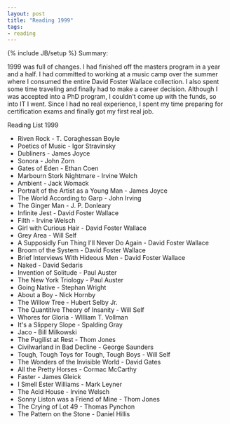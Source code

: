 ```yaml
---
layout: post
title: "Reading 1999"
tags:
- reading
---
```

{% include JB/setup %}
Summary:

1999 was full of changes. I had finished off the masters program in a year and a half. I had committed to working at a music camp over the summer where I consumed the entire David Foster Wallace collection. I also spent some time traveling and finally had to make a career decision. Although I was accepted into a PhD program, I couldn't come up with the funds, so into IT I went. Since I had no real experience, I spent my time preparing for certification exams and finally got my first real job.



Reading List 1999

* Riven Rock - T. Coraghessan Boyle
* Poetics of Music - Igor Stravinsky
* Dubliners - James Joyce
* Sonora - John Zorn
* Gates of Eden - Ethan Coen
* Marbourn Stork Nightmare - Irvine Welch
* Ambient - Jack Womack
* Portrait of the Artist as a Young Man - James Joyce
* The World According to Garp - John Irving
* The Ginger Man - J. P. Donleary
* Infinite Jest - David Foster Wallace
* Filth - Irvine Welsch
* Girl with Curious Hair - David Foster Wallace
* Grey Area - Will Self
* A Supposidly Fun Thing I'll Never Do Again - David Foster Wallace
* Broom of the System - David Foster Wallace
* Brief Interviews With Hideous Men - David Foster Wallace
* Naked - David Sedaris
* Invention of Solitude - Paul Auster
* The New York Triology - Paul Auster
* Going Native - Stephan Wright
* About a Boy - Nick Hornby
* The Willow Tree - Hubert Selby Jr.
* The Quantitive Theory of Insanity - Will Self
* Whores for Gloria - WIlliam T. Vollman
* It's a Slippery Slope - Spalding Gray
* Jaco - Bill Milkowski
* The Pugilist at Rest - Thom Jones
* Civilwarland in Bad Decline - George Saunders
* Tough, Tough Toys for Tough, Tough Boys - Will Self
* The Wonders of the Invisible World - David Gates
* All the Pretty Horses - Cormac McCarthy
* Faster - James Gleick
* I Smell Ester Williams - Mark Leyner
* The Acid House - Irvine Welsch
* Sonny Liston was a Friend of Mine - Thom Jones
* The Crying of Lot 49 - Thomas Pynchon
* The Pattern on the Stone - Daniel Hillis
